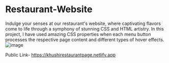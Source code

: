 # Restaurant-Website
Indulge your senses at our restaurant's website, where captivating flavors come to life through a symphony of stunning CSS and HTML artistry. In this project, I have used amazing CSS properties when each menu button processes the respective page content and   different types of hover effects.
![image](https://github.com/kmishraa/Resturant-Website/assets/104066423/350d87ef-2484-4673-94e7-5020751837c1)

Public Link- https://khushirestaurantpage.netlify.app



